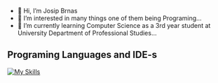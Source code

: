 - 👋 Hi, I’m Josip Brnas
- 👀 I’m interested in many things one of them being Programing...
- 🌱 I’m currently learning Computer Science as a 3rd year student at University Department of Professional Studies...

## Programing Languages and IDE-s
[![My Skills](https://skillicons.dev/icons?i=c,cpp,py,java,js,html,css,linux,visualstudio,vscode,idea)](https://skillicons.dev)
<!---
Jole56/Jole56 is a ✨ special ✨ repository because its `README.md` (this file) appears on your GitHub profile.
You can click the Preview link to take a look at your changes.
--->
